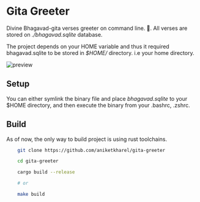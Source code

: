 # Gita Greeter

Divine Bhagavad-gita verses greeter on command line. 🙏. All verses are stored on _./bhagavad.sqlite_ database.

The project depends on your HOME variable and thus it required bhagavad.sqlite to be stored in _$HOME/_ directory. i.e your home directory.

![preview](https://user-images.githubusercontent.com/49165465/234752978-4a264ec8-c1ba-4020-a8e2-f0e440188f33.png)

## Setup

You can either symlink the binary file and place _bhagavad.sqlite_ to your $HOME directory, and then execute the binary from your .bashrc, .zshrc.

## Build

As of now, the only way to build project is using rust toolchains.

```sh
    git clone https://github.com/aniketkharel/gita-greeter

    cd gita-greeter

    cargo build --release

    # or

    make build
```

